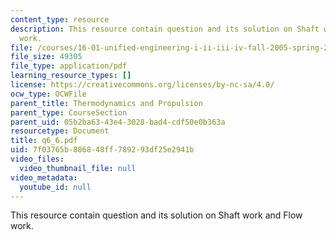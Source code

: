 ```yaml
---
content_type: resource
description: This resource contain question and its solution on Shaft work and Flow
  work.
file: /courses/16-01-unified-engineering-i-ii-iii-iv-fall-2005-spring-2006/7f03765b886848ff789293df25e2941b_q6_6.pdf
file_size: 49305
file_type: application/pdf
learning_resource_types: []
license: https://creativecommons.org/licenses/by-nc-sa/4.0/
ocw_type: OCWFile
parent_title: Thermodynamics and Propulsion
parent_type: CourseSection
parent_uid: 05b2ba63-43e4-3028-bad4-cdf50e0b363a
resourcetype: Document
title: q6_6.pdf
uid: 7f03765b-8868-48ff-7892-93df25e2941b
video_files:
  video_thumbnail_file: null
video_metadata:
  youtube_id: null
---
```

This resource contain question and its solution on Shaft work and Flow work.